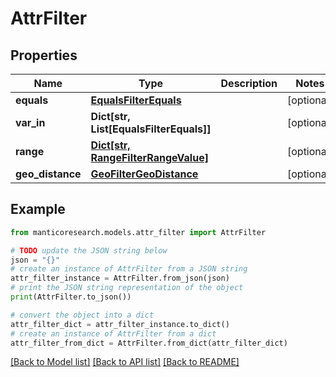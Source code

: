# AttrFilter


## Properties

Name | Type | Description | Notes
------------ | ------------- | ------------- | -------------
**equals** | [**EqualsFilterEquals**](EqualsFilterEquals.md) |  | [optional] 
**var_in** | **Dict[str, List[EqualsFilterEquals]]** |  | [optional] 
**range** | [**Dict[str, RangeFilterRangeValue]**](RangeFilterRangeValue.md) |  | [optional] 
**geo_distance** | [**GeoFilterGeoDistance**](GeoFilterGeoDistance.md) |  | [optional] 

## Example

```python
from manticoresearch.models.attr_filter import AttrFilter

# TODO update the JSON string below
json = "{}"
# create an instance of AttrFilter from a JSON string
attr_filter_instance = AttrFilter.from_json(json)
# print the JSON string representation of the object
print(AttrFilter.to_json())

# convert the object into a dict
attr_filter_dict = attr_filter_instance.to_dict()
# create an instance of AttrFilter from a dict
attr_filter_from_dict = AttrFilter.from_dict(attr_filter_dict)
```
[[Back to Model list]](../README.md#documentation-for-models) [[Back to API list]](../README.md#documentation-for-api-endpoints) [[Back to README]](../README.md)


